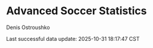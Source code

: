 # Advanced Soccer Statistics
Denis Ostroushko

<!-- gfm -->

Last successful data update: 2025-10-31 18:17:47 CST
